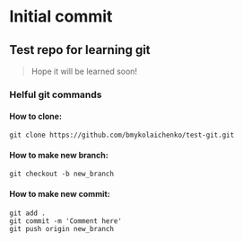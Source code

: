 # Initial commit
## Test repo for learning git

> Hope it will be learned soon!

### Helful git commands
#### How to clone:
```git clone https://github.com/bmykolaichenko/test-git.git```

#### How to make new branch:
```git checkout -b new_branch```

#### How to make new commit: 
```
git add .
git commit -m 'Comment here'
git push origin new_branch
```
